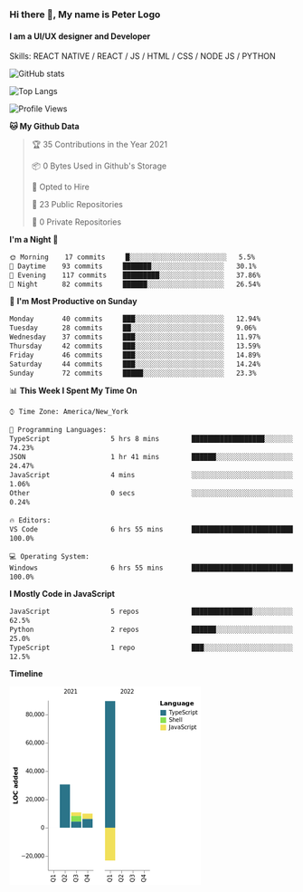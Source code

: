 ### Hi there 👋, My name is Peter Logo
#### I am a UI/UX designer and Developer
Skills: REACT NATIVE / REACT / JS / HTML / CSS / NODE JS / PYTHON

![GitHub stats](https://github-readme-stats.vercel.app/api?username=peterlogo&show_icons=true&count_private=true&theme=dark)

![Top Langs](https://github-readme-stats.vercel.app/api/top-langs/?username=peterlogo&theme=dark&layout=compact)

<!--START_SECTION:waka-->
![Profile Views](http://img.shields.io/badge/Profile%20Views-27-blue)

**🐱 My Github Data** 

> 🏆 35 Contributions in the Year 2021
 > 
> 📦 0 Bytes Used in Github's Storage 
 > 
> 💼 Opted to Hire
 > 
> 📜 23 Public Repositories 
 > 
> 🔑 0 Private Repositories  
 > 
**I'm a Night 🦉** 

```text
🌞 Morning    17 commits     █░░░░░░░░░░░░░░░░░░░░░░░░   5.5% 
🌆 Daytime    93 commits     ███████░░░░░░░░░░░░░░░░░░   30.1% 
🌃 Evening    117 commits    █████████░░░░░░░░░░░░░░░░   37.86% 
🌙 Night      82 commits     ██████░░░░░░░░░░░░░░░░░░░   26.54%

```
📅 **I'm Most Productive on Sunday** 

```text
Monday       40 commits     ███░░░░░░░░░░░░░░░░░░░░░░   12.94% 
Tuesday      28 commits     ██░░░░░░░░░░░░░░░░░░░░░░░   9.06% 
Wednesday    37 commits     ███░░░░░░░░░░░░░░░░░░░░░░   11.97% 
Thursday     42 commits     ███░░░░░░░░░░░░░░░░░░░░░░   13.59% 
Friday       46 commits     ███░░░░░░░░░░░░░░░░░░░░░░   14.89% 
Saturday     44 commits     ███░░░░░░░░░░░░░░░░░░░░░░   14.24% 
Sunday       72 commits     █████░░░░░░░░░░░░░░░░░░░░   23.3%

```


📊 **This Week I Spent My Time On** 

```text
⌚︎ Time Zone: America/New_York

💬 Programming Languages: 
TypeScript               5 hrs 8 mins        ██████████████████░░░░░░░   74.23% 
JSON                     1 hr 41 mins        ██████░░░░░░░░░░░░░░░░░░░   24.47% 
JavaScript               4 mins              ░░░░░░░░░░░░░░░░░░░░░░░░░   1.06% 
Other                    0 secs              ░░░░░░░░░░░░░░░░░░░░░░░░░   0.24%

🔥 Editors: 
VS Code                  6 hrs 55 mins       █████████████████████████   100.0%

💻 Operating System: 
Windows                  6 hrs 55 mins       █████████████████████████   100.0%

```

**I Mostly Code in JavaScript** 

```text
JavaScript               5 repos             ███████████████░░░░░░░░░░   62.5% 
Python                   2 repos             ██████░░░░░░░░░░░░░░░░░░░   25.0% 
TypeScript               1 repo              ███░░░░░░░░░░░░░░░░░░░░░░   12.5%

```


**Timeline**

![Chart not found](https://raw.githubusercontent.com/peterlogo/peterlogo/master/charts/bar_graph.png) 


<!--END_SECTION:waka-->


